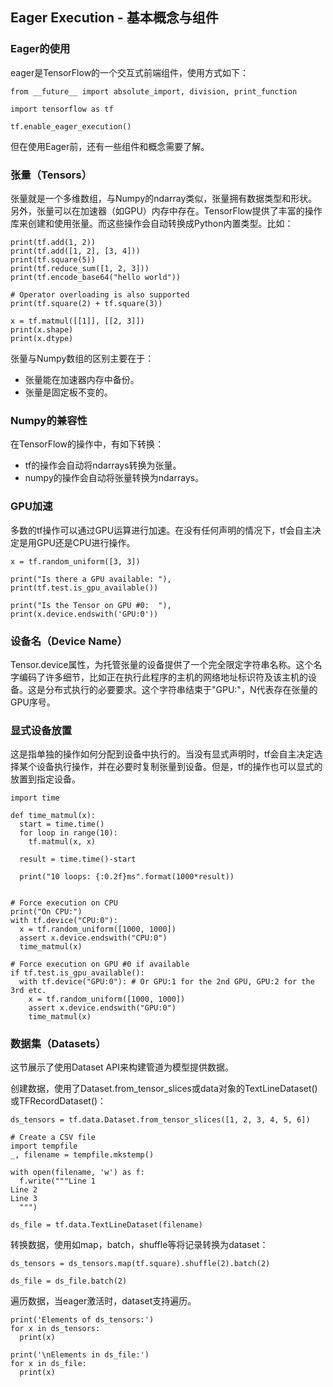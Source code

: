 ## Eager Execution - 基本概念与组件

### Eager的使用

eager是TensorFlow的一个交互式前端组件，使用方式如下：

	from __future__ import absolute_import, division, print_function
	
	import tensorflow as tf
	
	tf.enable_eager_execution()

但在使用Eager前，还有一些组件和概念需要了解。

### 张量（Tensors）

张量就是一个多维数组，与Numpy的ndarray类似，张量拥有数据类型和形状。另外，张量可以在加速器（如GPU）内存中存在。TensorFlow提供了丰富的操作库来创建和使用张量。而这些操作会自动转换成Python内置类型。比如：
	
	print(tf.add(1, 2))
	print(tf.add([1, 2], [3, 4]))
	print(tf.square(5))
	print(tf.reduce_sum([1, 2, 3]))
	print(tf.encode_base64("hello world"))
	
	# Operator overloading is also supported
	print(tf.square(2) + tf.square(3))

	x = tf.matmul([[1]], [[2, 3]])
	print(x.shape)
	print(x.dtype)

张量与Numpy数组的区别主要在于：

- 张量能在加速器内存中备份。
- 张量是固定板不变的。

### Numpy的兼容性
在TensorFlow的操作中，有如下转换：
 
- tf的操作会自动将ndarrays转换为张量。
- numpy的操作会自动将张量转换为ndarrays。

### GPU加速
多数的tf操作可以通过GPU运算进行加速。在没有任何声明的情况下，tf会自主决定是用GPU还是CPU进行操作。
	
	x = tf.random_uniform([3, 3])
	
	print("Is there a GPU available: "),
	print(tf.test.is_gpu_available())
	
	print("Is the Tensor on GPU #0:  "),
	print(x.device.endswith('GPU:0'))

### 设备名（Device Name）
Tensor.device属性，为托管张量的设备提供了一个完全限定字符串名称。这个名字编码了许多细节，比如正在执行此程序的主机的网络地址标识符及该主机的设备。这是分布式执行的必要要求。这个字符串结束于"GPU:<N>"，N代表存在张量的GPU序号。

### 显式设备放置
这是指单独的操作如何分配到设备中执行的。当没有显式声明时，tf会自主决定选择某个设备执行操作，并在必要时复制张量到设备。但是，tf的操作也可以显式的放置到指定设备。

	import time
	
	def time_matmul(x):
	  start = time.time()
	  for loop in range(10):
	    tf.matmul(x, x)
	
	  result = time.time()-start
	
	  print("10 loops: {:0.2f}ms".format(1000*result))
	
	
	# Force execution on CPU
	print("On CPU:")
	with tf.device("CPU:0"):
	  x = tf.random_uniform([1000, 1000])
	  assert x.device.endswith("CPU:0")
	  time_matmul(x)
	
	# Force execution on GPU #0 if available
	if tf.test.is_gpu_available():
	  with tf.device("GPU:0"): # Or GPU:1 for the 2nd GPU, GPU:2 for the 3rd etc.
	    x = tf.random_uniform([1000, 1000])
	    assert x.device.endswith("GPU:0")
	    time_matmul(x)

### 数据集（Datasets）
这节展示了使用Dataset API来构建管道为模型提供数据。

创建数据，使用了Dataset.from_tensor_slices或data对象的TextLineDataset()或TFRecordDataset()：

	ds_tensors = tf.data.Dataset.from_tensor_slices([1, 2, 3, 4, 5, 6])
	
	# Create a CSV file
	import tempfile
	_, filename = tempfile.mkstemp()
	
	with open(filename, 'w') as f:
	  f.write("""Line 1
	Line 2
	Line 3
	  """)
	
	ds_file = tf.data.TextLineDataset(filename)

转换数据，使用如map，batch，shuffle等将记录转换为dataset：

	ds_tensors = ds_tensors.map(tf.square).shuffle(2).batch(2)
	
	ds_file = ds_file.batch(2)

遍历数据，当eager激活时，dataset支持遍历。

	print('Elements of ds_tensors:')
	for x in ds_tensors:
	  print(x)
	
	print('\nElements in ds_file:')
	for x in ds_file:
	  print(x)